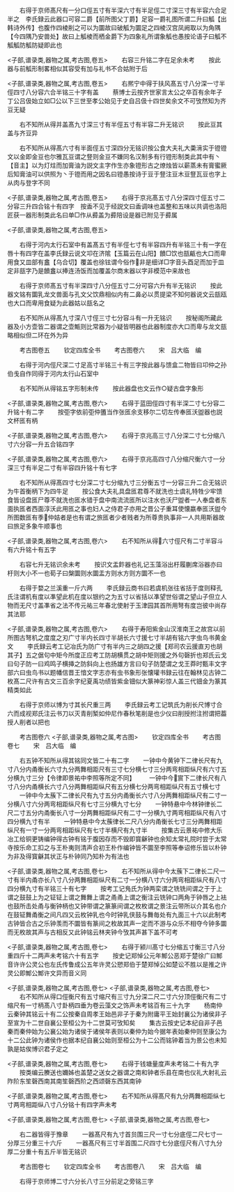 <!-- { "loadSidebar": true } -->
　　右得于京师髙尺有一分口俓五寸有半深六寸有半足俓二寸深三寸有半容六合足半之　李氏録云此器口可容二爵【前所图父丁爵】足容一爵礼图所谓二升曰觚【出韩诗外传】也腹作四棱削之可以为圜故曰破觚为圜足之四棱汉宫凤阙取以为角隅【今四隅乃安兽处】故曰上觚棱而栖金爵下为四象礼所谓象觚也愚按论语子曰觚不觚觚防觚防疑即此也

<子部,谱录类,器物之属,考古图,卷五>
　　右容三升铭二字在足余未考
　　按此器与前觚形制畧相似其容受有加与礼书不合姑附于后













<子部,谱录类,器物之属,考古图,卷五>
　　右熈宁中得于扶风髙五寸八分深一寸半俓四寸八分容六合半铭三十字有盖
　　蔡博士云按齐世家言太公之卒百有余年子丁公吕伋始立如□公以下三世至孝公始见于史自吕伋十四世矣余文不可攷然知为齐豆无疑



















　　右不知所从得并盖髙九寸深三寸有半俓五寸有半容二升无铭识
　　按此豆其盖与齐豆异













　　右不知所从得髙六寸有半面俓五寸深四分无铭识按公食大夫礼大羮湇实于镫镫文以金即金豆也尔雅瓦豆谓之豋则金豆不嫌同名汉制多有行镫形制类此其中有丶【音主】以为灯炷而加膏油为説文主字作生亦象镫形古之燎烛皆以薪蒸未有膏蜜厥后知膏油可以供照为丶于镫而用之因名曰镫愚按诗于豆于豋注豆木豆豋瓦豆也字上从肉与登字不同

<子部,谱录类,器物之属,考古图,卷五>
　　右得于京兆髙五寸八分深四寸俓五寸二分容三升四合铭十有四字　按盉不见于经説文曰盉调味也盖整和五味以共调也洛阳匠获一器形制类此名曰单□作从彛盖为彛陪设是器已附见于彛属












<子部,谱录类,器物之属,考古图,卷五>








　　右得于河内太行石室中有盖髙五寸有半俓七寸有半容四升有半铭三十有一字在唇十有四字在盖李氏録云说文卭在济隂【玉篇云在山阳】饙□饮也瓿甂也大口而卑用食又皿部有盫【乌合切】覆盖也徐铉谓今俗作非是细详□字音头酉足而加于皿定非瓿字乃是饙盫以捧连汤饭而加覆盖尔商末器以字非模范中来故也









　　右得于京师髙五寸有半深四寸八分俓五寸二分可容六升有半无铭识
　　按此器文铭有圜乳龙文兽面与孔文父饮鼎相似内有二鼻必以贯提梁不知何器说文云瓿瓯也大口而卑用食疑为此器姑以瓿名之











　　右不知所从得髙九寸深八寸俓三寸七分容斗有一升无铭识
　　按秘阁所藏此器及小方壶皆二器谓之壶甒则比常器为小疑皆明器也此器制度亦大口而卑与龙文瓿略相似但二环在外为异


　　考古图卷五
　　钦定四库全书
　　考古图卷六
　　宋　吕大临　编













　　右得于河内俓尺深二寸足高寸半铭三十有三字按此器与馈盒二物皆曰卭仲之孙伯戋自作同得于河内太行山石室中





















　　右不知所从得铭五字形制未传
　　按此器盘也文云作○疑古盘字象形






<子部,谱录类,器物之属,考古图,卷六>
　　右得于蓝田俓四寸有半深二寸七分容二升铭十有二字
　　按弡字依前弡仲簠当作张匜余支移尔二切左传奉匜沃盥器也説文杯匜有柄












<子部,谱录类,器物之属,考古图,卷六>
　　右得于京兆高三寸八分深二寸七分缩八寸六分容一升五合铭四字














<子部,谱录类,器物之属,考古图,卷六>
　　右得于京兆高四寸八分缩尺衡六寸一分深三寸有半足二寸有半容四升铭十有七字






















　　右不知所从得髙四寸七分深二寸七分缩九寸三分衡五寸一分容三升二合无铭识为牛首衡柄下为四牛足
　　按公食大夫礼具盘匜君尊不就洗也士虞礼特牲少牢馈食皆设盘匜尸尊不就洗也匜水错于盘中南流流匜所以注水也沃尸盥者一人奉盘者东面执匜者西面淳沃此用匜之事也妇人之侍君子亦用之晋公子重耳使懐嬴奉匜沃盥今所图数匜有季仲姞者是也有谓之旅匜者少者贱者为所尊贵执事非一人共用斯器故曰旅足多象牛顺事也














<子部,谱录类,器物之属,考古图,卷六>
　　右不知所从得六寸俓尺有二寸半容斗有六升铭十有五字






















　　右容七升无铭识余未考
　　按识文盂飰器也礼记玉藻浴出杅履蒯席浴器亦曰杅则大小不一也荀子曰槃圜则水圜盂方则水方则方圜不一也












　　右得于婺之兰溪重一斤六两
　　李氏録云商书曰若虞机张往省括于度则释孔氏注谓机有度以凖望此机在度以银约之为五寸以省括以凖望世俗谓之望山子但立人物而无尺寸盖凖省之法不传元祐三年春北使射于玉津园其首所用弩有度岂彼中尚存其法耶


<子部,谱录类,器物之属,考古图,卷六>
　　右得于寿阳紫金山汉淮南王之故宫以前所图古弩机之度度之刃广寸半内长四寸半胡长六寸援七寸半胡有铭六字虫鸟书黄金文
　　李氏録云考工记冶氏为防广寸有半内三之胡四之援【郑司农云援直刃也胡其子】五之倨句中矩今所度正应考工防胡横贯之胡中矩则援之外句磬折也郑氏云戈曰句子防一曰鸡鸣子横挿之防斜向上也扬雄方言曰句子防楚谓之戈王莽时甄丰文字部六曰虫鸟书以题幡信晋王愔文字志亦有虫书象形张懐瓘书録云往在翰林见古钟二枚髙二尺许有古文三百余字纪夏禹功绩皆紫金钿似大篆神彩惊人盖三代钿金为篆其精类如此












　　右得于京师以博为寸其长尺重三两
　　李氏録云考工记筑氏为削长尺博寸合六而成视郑氏注云书刀以灭青削椠如仲尼作春秋笔削是也少仪曰削授拊注拊谓把葢授人削者以把也



　　考古图卷六
<子部,谱录类,器物之属,考古图>
　　钦定四库全书
　　考古图卷七
　　宋　吕大临　编













　　右五钟不知所从得其铭同文皆二十有二字
　　一钟中今黄钟下二律长尺有九寸八分内甬衡长六寸九分两舞相距尺有三寸七分横七寸三分两弯相距纵尺有六寸五分横九寸三分【令律即景祐中李照等所定不同】
　　一钟中今賔下二律长尺有八寸八分内甬横长六寸八分两舞相距纵尺有五分横七分两弯相距纵尺有五寸横七寸
　　一钟中今太蔟下二律长尺有九寸五分内甬衡长六寸八分两舞相距纵尺有二寸一分横八寸六分两弯相距纵尺有七寸三分横九寸七分
　　一钟特悬中今林钟律长二尺二寸五分内甬衡长八寸一分两舞相距纵尺有二寸一分横九寸两弯相距纵尺有八寸四分横九寸有半
　　一钟特悬中今太蔟律长二尺八分内甬衡长七寸三分两舞相距纵尺有一寸一分两弯相距纵尺有七寸半横尺有九寸半
　　按集古云景祐中修大乐冶工给铜更铸编钟得古钟有铭于腹因存而不毁即寳龢钟也余知太常礼院时尝于太常寺按乐命工扣之与王朴夷则清声合初王朴作编钟皆不圜至李照等奉诏修乐皆以朴钟为非及得寳龢其状正与朴钟同乃知朴为有法也










<子部,谱录类,器物之属,考古图,卷七>
　　右不知所从得中今太蔟下二律长二尺一寸有半内甬亦长八寸八分两舞相距纵尺有二寸一分横八寸六分两弯相距纵尺有八寸四分横九寸有半铭三十有七字
　　按考工记鳬氏为钟两栾谓之铣铣间谓之于于上谓之鼓鼓上为之钲钲上谓之舞舞上谓之甬甬上谓之衡注云铣钟口两角于钟唇之上袪也鼓所击处甬与衡钟柄也又钟带谓之篆篆间谓之枚枚谓之景注云带所以介其名也介在鼓钲舞甬衡之间凡四又云枚钟乳也今时钟乳侠鼓与舞毎处有九面三十六以此制考古钟皆合古之乐钟羡而不圜皆有篆间之枚故其声一定而不游与众乐不相夺今钟多圜而无枚故其声与古相反又此钟铭云林夹钟今攷其声甚下盖不可考


<子部,谱录类,器物之属,考古图,卷七>
　　右得于颍川髙寸七分缩五寸衡三寸八分重四斤十二两声未考铭六十有五字
　　按史记郑悼公元年鄦公恶郑于楚徐广曰鄦音许许公灵公也左氏传鲁成公五年许灵公愬郑伯于楚郑悼公如楚讼不胜以是推之许灵公即鄦公鄦许文异而音义同










<子部,谱录类,器物之属,考古图,卷七>
<子部,谱录类,器物之属,考古图,卷七>
　　右不知所从得口俓衡尺有五寸缩尺有三寸九分深二尺二寸六分顶俓衡尺有二寸缩尺有一寸柄髙八寸卦柄四垂为卷云藻文之饰声未考铭百有三十九字
　　杨南仲云秦钟其铭云十有二公按秦自周孝王始邑非子于秦为附庸平王始封襄公为诸侯非子至宣为十二世自襄公至桓公为十二世莫可攷知矣
　　集古云按史记本纪自非子邑秦而秦仲始为公襄公始为诸侯于诸侯年表则以秦仲为始今据年表始秦仲则至康公为十二公此钟为诸侯作也据本纪自襄公始则至桓公为十二公而铭钟着当为景公也未知孰是姑俟博识君子定之




<子部,谱录类,器物之属,考古图,卷七>
　　右得于钱塘量度声未考铭二十有九字
　　按类编云賸送也嬭姊也盖楚之送女之器谓之南和钟者乐县在南也仪礼大射礼云阼阶东笙磬西南其南笙磬西阶之西颂磬东西其南钟












<子部,谱录类,器物之属,考古图,卷七>
　　右不知所从得髙尺有九分两舞相距纵七寸两弯相距纵八寸八分铭十有四字声未考














<子部,谱录类,器物之属,考古图,卷七>
<子部,谱录类,器物之属,考古图,卷七>








　　右二器皆得于豫章
　　一器髙尺有九寸首贠围三尺一寸七分底俓二尺七寸一分厚三分重三十六斤
　　一器髙尺有三寸半首围二尺四寸七分底俓尺有八寸九分厚二分重十有五斤半皆无铭识


　　考古图卷七
　　钦定四库全书
　　考古图卷八
　　宋　吕大临　编













　　右得于京师博二寸六分长八寸三分前足之旁铭三字
